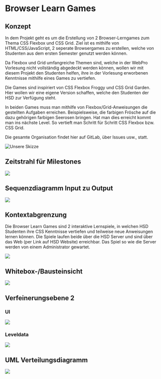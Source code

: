 # Browser Learn Games
## Konzept
In dem Projekt geht es um die Erstellung von 2 Browser-Lerngames zum Thema CSS Flexbox und CSS Grid.
Ziel ist es mithilfe von HTML/CSS/JavaScript, 2 seperate Browsergames zu erstellen, welche von Studenten aus dem ersten Semester genutzt werden können.

Da Flexbox und Grid umfangreiche Themen sind, welche in der WebPro Vorlesung nicht vollständig abgedeckt werden können, wollen wir mit diesem Projekt den Studenten helfen, ihre in der Vorlesung erworbenen Kenntnisse mithilfe eines Games zu vertiefen.

Die Games sind inspiriert von CSS Flexbox Froggy und CSS Grid Garden. 
Hier wollen wir eine eigene Version schaffen, welche den Studenten der HSD zur Verfügung steht.

In beiden Games muss man mithilfe von Flexbox/Grid-Anweisungen die gestellten Aufgaben erreichen.
Beispielsweise, die farbigen Frösche auf die dazu gehörigen farbigen Seerosen bringen.
Hat man dies erreicht kommt man ins nächste Level.
So vertieft man Schritt für Schritt CSS Flexbox bzw. CSS Grid.

Die gesamte Organisation findet hier auf GitLab, über Issues usw., statt.

![Unsere Skizze](https://cdn.discordapp.com/attachments/898937507406839869/903664783226716200/unknown.png)

## Zeitstrahl für Milestones

<img src="https://cdn.discordapp.com/attachments/898937507406839869/910247728641105930/Milestones.png">

## Sequenzdiagramm Input zu Output

<img src="https://cdn.discordapp.com/attachments/898937507406839869/914157736034451506/Sequenzdiagramm_Input_to_Output.png">

## Kontextabgrenzung

Die Browser Learn Games sind 2 interaktive Lernspiele, in welchen HSD Studenten ihre CSS Kenntnisse vertiefen und teilweise neue Anweisungen lernen können. Die Spiele laufen beide über die HSD Server und sind über das Web (per Link auf HSD Website) erreichbar. Das Spiel so wie die Server werden von einem Administrator gewartet.

<img src="https://cdn.discordapp.com/attachments/898937507406839869/929418638618939402/Verfeinerungsebene0.png">

## Whitebox-/Bausteinsicht  

<img src="https://cdn.discordapp.com/attachments/898937507406839869/929418639252267048/Verfeinerungsebene.png"> 

## Verfeinerungsebene 2
### UI  

<img src="https://cdn.discordapp.com/attachments/898937507406839869/929418638837051442/Verfeinerungsebene1.png">

### Leveldata

<img src="https://cdn.discordapp.com/attachments/898937507406839869/929418639029960784/Verfeinerungsebene2.png">

## UML Verteilungsdiagramm

<img src="https://cdn.discordapp.com/attachments/898937507406839869/929425027428909077/UML_Verteilungsdiagramm.png">
